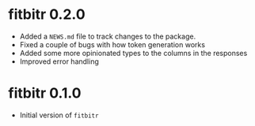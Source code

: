 # fitbitr 0.2.0

* Added a `NEWS.md` file to track changes to the package.
* Fixed a couple of bugs with how token generation works
* Added some more opinionated types to the columns in the responses
* Improved error handling

# fitbitr 0.1.0

* Initial version of `fitbitr`
